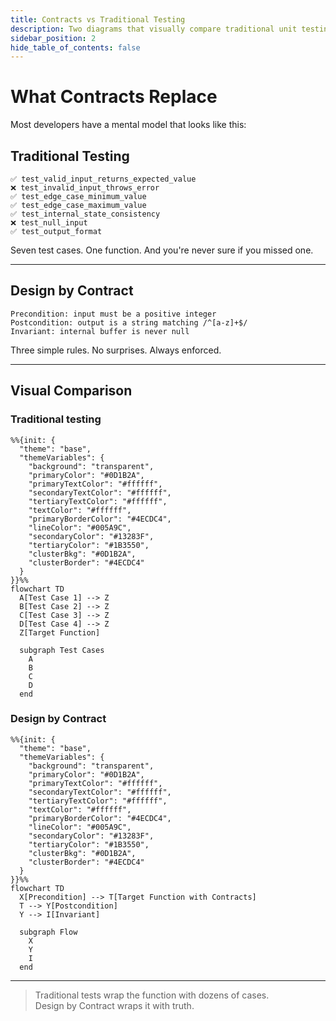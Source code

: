 ```yaml
---
title: Contracts vs Traditional Testing
description: Two diagrams that visually compare traditional unit testing with Design by Contract, and show what contracts can replace.
sidebar_position: 2
hide_table_of_contents: false
---
```


# What Contracts Replace

Most developers have a mental model that looks like this:

## Traditional Testing

```
✅ test_valid_input_returns_expected_value
❌ test_invalid_input_throws_error
✅ test_edge_case_minimum_value
✅ test_edge_case_maximum_value
✅ test_internal_state_consistency
❌ test_null_input
✅ test_output_format
```

Seven test cases. One function. And you're never sure if you missed one.

---

## Design by Contract

```
Precondition: input must be a positive integer
Postcondition: output is a string matching /^[a-z]+$/
Invariant: internal buffer is never null
```

Three simple rules. No surprises. Always enforced.

---

## Visual Comparison

### Traditional testing

```mermaid
%%{init: {
  "theme": "base",
  "themeVariables": {
    "background": "transparent",
    "primaryColor": "#0D1B2A",
    "primaryTextColor": "#ffffff",
    "secondaryTextColor": "#ffffff",
    "tertiaryTextColor": "#ffffff",
    "textColor": "#ffffff",
    "primaryBorderColor": "#4ECDC4",
    "lineColor": "#005A9C",
    "secondaryColor": "#13283F",
    "tertiaryColor": "#1B3550",
    "clusterBkg": "#0D1B2A",
    "clusterBorder": "#4ECDC4"
  }
}}%%
flowchart TD
  A[Test Case 1] --> Z
  B[Test Case 2] --> Z
  C[Test Case 3] --> Z
  D[Test Case 4] --> Z
  Z[Target Function]

  subgraph Test Cases
    A
    B
    C
    D
  end
```

### Design by Contract

```mermaid
%%{init: {
  "theme": "base",
  "themeVariables": {
    "background": "transparent",
    "primaryColor": "#0D1B2A",
    "primaryTextColor": "#ffffff",
    "secondaryTextColor": "#ffffff",
    "tertiaryTextColor": "#ffffff",
    "textColor": "#ffffff",
    "primaryBorderColor": "#4ECDC4",
    "lineColor": "#005A9C",
    "secondaryColor": "#13283F",
    "tertiaryColor": "#1B3550",
    "clusterBkg": "#0D1B2A",
    "clusterBorder": "#4ECDC4"
  }
}}%%
flowchart TD
  X[Precondition] --> T[Target Function with Contracts]
  T --> Y[Postcondition]
  Y --> I[Invariant]

  subgraph Flow
    X
    Y
    I
  end
```

---

> Traditional tests wrap the function with dozens of cases.  
> Design by Contract wraps it with truth.
